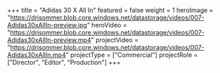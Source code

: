 +++
title = "Adidas  30 X All In"
featured = false
weight = 1
heroImage = "https://drisommer.blob.core.windows.net/datastorage/videos/007-Adidas30xAllIn-preview.jpg"
heroVideo = "https://drisommer.blob.core.windows.net/datastorage/videos/007-Adidas30xAllIn-preview.mp4"
projectVideo = "https://drisommer.blob.core.windows.net/datastorage/videos/007-Adidas30xAllIn.mp4"
projectType = ["Commercial"]
projectRole = ["Director", "Editor", "Production"]
+++
